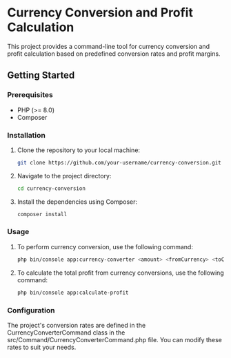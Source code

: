 # Currency Conversion and Profit Calculation

This project provides a command-line tool for currency conversion and profit calculation based on predefined conversion rates and profit margins.

## Getting Started

### Prerequisites

- PHP (>= 8.0)
- Composer

### Installation

1. Clone the repository to your local machine:

   ```bash
   git clone https://github.com/your-username/currency-conversion.git

2. Navigate to the project directory:

   ```bash
   cd currency-conversion

3. Install the dependencies using Composer:

   ```bash
   composer install

### Usage

1. To perform currency conversion, use the following command:

   ```bash
   php bin/console app:currency-converter <amount> <fromCurrency> <toCurrency>

2. To calculate the total profit from currency conversions, use the following command:

   ```bash
   php bin/console app:calculate-profit

### Configuration
The project's conversion rates are defined in the CurrencyConverterCommand class in the src/Command/CurrencyConverterCommand.php file. You can modify these rates to suit your needs.



